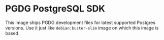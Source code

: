 # PGDG PostgreSQL SDK

This image ships PGDG development files for latest supported Postgres versions.
Use it just like `debian:buster-slim` image on which this image is based.
